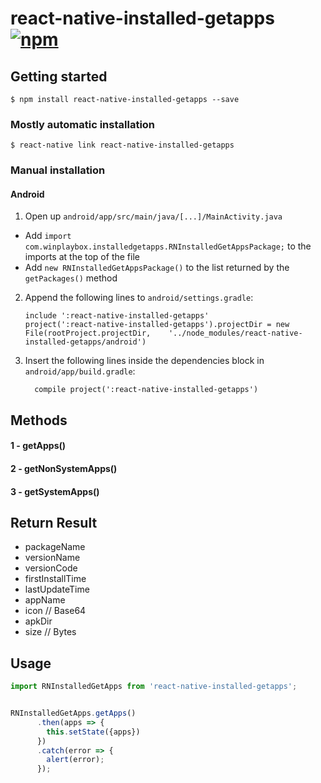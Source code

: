 
# react-native-installed-getapps [![npm](https://img.shields.io/npm/v/react-native-installed-getapps.svg)](https://www.npmjs.com/package/react-native-installed-getapps)

## Getting started

`$ npm install react-native-installed-getapps --save`

### Mostly automatic installation

`$ react-native link react-native-installed-getapps`

### Manual installation



#### Android

1. Open up `android/app/src/main/java/[...]/MainActivity.java`
  - Add `import com.winplaybox.installedgetapps.RNInstalledGetAppsPackage;` to the imports at the top of the file
  - Add `new RNInstalledGetAppsPackage()` to the list returned by the `getPackages()` method
2. Append the following lines to `android/settings.gradle`:
  	```
  	include ':react-native-installed-getapps'
  	project(':react-native-installed-getapps').projectDir = new File(rootProject.projectDir, 	'../node_modules/react-native-installed-getapps/android')
  	```
3. Insert the following lines inside the dependencies block in `android/app/build.gradle`:
  	```
      compile project(':react-native-installed-getapps')
  	```


## Methods

#### 1 - getApps()
#### 2 - getNonSystemApps()
#### 3 - getSystemApps()

## Return Result 

- packageName
- versionName
- versionCode
- firstInstallTime
- lastUpdateTime
- appName
- icon // Base64
- apkDir
- size // Bytes


## Usage
```javascript
import RNInstalledGetApps from 'react-native-installed-getapps';


RNInstalledGetApps.getApps()
      .then(apps => {
        this.setState({apps})
      })
      .catch(error => {
        alert(error);
      });

```
